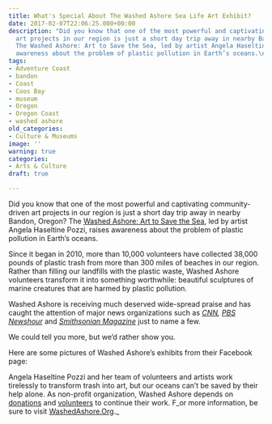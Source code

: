 ```yaml
---
title: What's Special About The Washed Ashore Sea Life Art Exhibit?
date: 2017-02-07T22:06:25.000+00:00
description: "Did you know that one of the most powerful and captivating community-driven
  art projects in our region is just a short day trip away in nearby Bandon, Oregon?
  The Washed Ashore: Art to Save the Sea, led by artist Angela Haseltine Pozzi, raises
  awareness about the problem of plastic pollution in Earth’s oceans.\n\n"
tags:
- Adventure Coast
- bandon
- Coast
- Coos Bay
- museum
- Oregon
- Oregon Coast
- washed ashore
old_categories:
- Culture & Museums
image: ''
warning: true
categories:
- Arts & Culture
draft: true

---
```

Did you know that one of the most powerful and captivating community-driven art projects in our region is just a short day trip away in nearby Bandon, Oregon? The <a href="http://washedashore.org/" target="_blank">Washed Ashore: Art to Save the Sea</a>, led by artist Angela Haseltine Pozzi, raises awareness about the problem of plastic pollution in Earth’s oceans.

Since it began in 2010, more than 10,000 volunteers have collected 38,000 pounds of plastic trash from more than 300 miles of beaches in our region. Rather than filling our landfills with the plastic waste, Washed Ashore volunteers transform it into something worthwhile: beautiful sculptures of marine creatures that are harmed by plastic pollution.

Washed Ashore is receiving much deserved wide-spread praise and has caught the attention of major news organizations such as _<a href="http://www.cnn.com/2016/09/02/arts/washed-ashore-plastic" target="_blank">CNN</a>, <a href="https://www.youtube.com/watch?v=wNEJhPj_yUY" target="_blank">PBS Newshour</a>_ and _<a href="http://www.smithsonianmag.com/smithsonian-institution/theres-bunch-animals-zoo-summer-made-out-ocean-garbage-180959303/?no-ist" target="_blank">Smithsonian Magazine</a>_ just to name a few.

We could tell you more, but we’d rather show you.

Here are some pictures of Washed Ashore’s exhibits from their Facebook page:

Angela Haseltine Pozzi and her team of volunteers and artists work tirelessly to transform trash into art, but our oceans can’t be saved by their help alone. As non-profit organization, Washed Ashore depends on <a href="http://washedashore.org/donate/" target="_blank">donations</a> and <a href="http://washedashore.org/volunteer/" target="_blank">volunteers</a> to continue their work. F_or more information, be sure to visit <a href="http://washedashore.org/" target="_blank">WashedAshore.Org</a>._